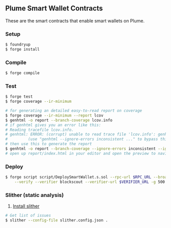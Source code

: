 ## Plume Smart Wallet Contracts

These are the smart contracts that enable smart wallets on Plume.

### Setup

```bash
$ foundryup
$ forge install
```

### Compile

```bash
$ forge compile
```

### Test

```bash
$ forge test
$ forge coverage --ir-minimum

# for generating an detailed easy-to-read report on coverage
$ forge coverage --ir-minimum --report lcov   
$ genhtml -o report --branch-coverage lcov.info                                 ✔  08:29:50  
# if genhtml gives you an error like this:
# Reading tracefile lcov.info.
# genhtml: ERROR: (corrupt) unable to read trace file 'lcov.info': genhtml: ERROR: (inconsistent) "src/token/YieldDistributionToken.sol":62:  function YieldDistributionToken._getYieldDistributionTokenStorage found on line but no corresponding 'line' coverage data point.  Cannot derive function end line.  See lcovrc man entry for 'derive_function_end_line'.
#         (use "genhtml --ignore-errors inconsistent ..." to bypass this error)
# then use this to generate the report
$ genhtml -o report --branch-coverage --ignore-errors inconsistent --ignore-errors corrupt lcov.info
# open up report/index.html in your editor and open the preview to navigate through the coverage report
```

### Deploy

```bash
$ forge script script/DeploySmartWallet.s.sol --rpc-url $RPC_URL --broadcast \
    --verify --verifier blockscout --verifier-url $VERIFIER_URL -g 500 --legacy
```

### Slither (static analysis)

1. [Install slither](https://github.com/crytic/slither#how-to-install)

```bash
# Get list of issues
$ slither --config-file slither.config.json .
```
